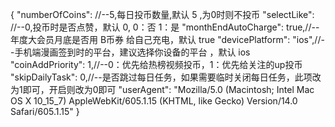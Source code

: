 {
  "numberOfCoins": //--5,每日投币数量,默认 5 ,为0时则不投币
  "selectLike": //--0,投币时是否点赞，默认 0, 0：否 1：是
  "monthEndAutoCharge": true,//--年度大会员月底是否用 B币券 给自己充电，默认 true
  "devicePlatform": "ios",//--手机端漫画签到时的平台，建议选择你设备的平台 ，默认 ios
  "coinAddPriority": 1,//--0：优先给热榜视频投币，1：优先给关注的up投币
  "skipDailyTask": 0,//--是否跳过每日任务，如果需要临时关闭每日任务，此项改为1即可，开启则改为0即可
  "userAgent": "Mozilla/5.0 (Macintosh; Intel Mac OS X 10_15_7) AppleWebKit/605.1.15 (KHTML, like Gecko) Version/14.0 Safari/605.1.15"
}